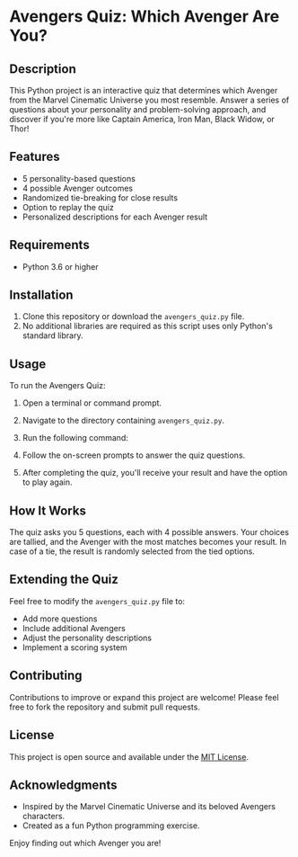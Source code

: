 # Avengers Quiz: Which Avenger Are You?

## Description

This Python project is an interactive quiz that determines which Avenger from the Marvel Cinematic Universe you most resemble. Answer a series of questions about your personality and problem-solving approach, and discover if you're more like Captain America, Iron Man, Black Widow, or Thor!

## Features

- 5 personality-based questions
- 4 possible Avenger outcomes
- Randomized tie-breaking for close results
- Option to replay the quiz
- Personalized descriptions for each Avenger result

## Requirements

- Python 3.6 or higher

## Installation

1. Clone this repository or download the `avengers_quiz.py` file.
2. No additional libraries are required as this script uses only Python's standard library.

## Usage

To run the Avengers Quiz:

1. Open a terminal or command prompt.
2. Navigate to the directory containing `avengers_quiz.py`.
3. Run the following command:

4. Follow the on-screen prompts to answer the quiz questions.
5. After completing the quiz, you'll receive your result and have the option to play again.

## How It Works

The quiz asks you 5 questions, each with 4 possible answers. Your choices are tallied, and the Avenger with the most matches becomes your result. In case of a tie, the result is randomly selected from the tied options.

## Extending the Quiz

Feel free to modify the `avengers_quiz.py` file to:

- Add more questions
- Include additional Avengers
- Adjust the personality descriptions
- Implement a scoring system

## Contributing

Contributions to improve or expand this project are welcome! Please feel free to fork the repository and submit pull requests.

## License

This project is open source and available under the [MIT License](https://opensource.org/licenses/MIT).

## Acknowledgments

- Inspired by the Marvel Cinematic Universe and its beloved Avengers characters.
- Created as a fun Python programming exercise.

Enjoy finding out which Avenger you are!
